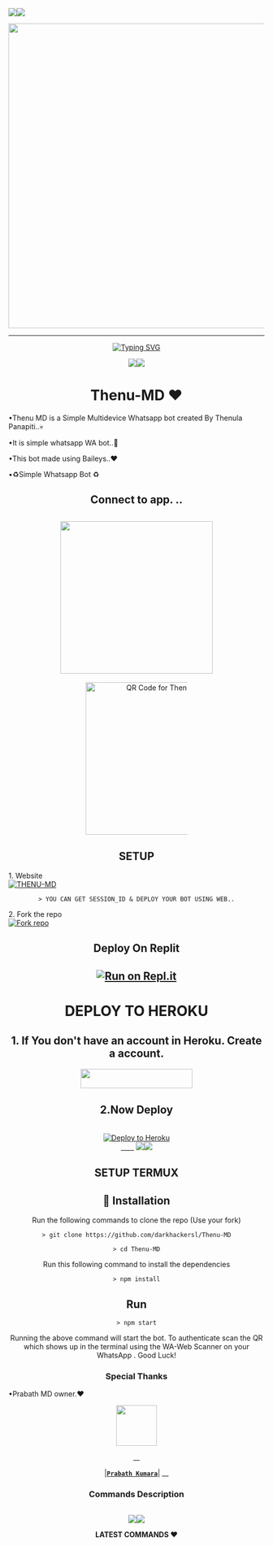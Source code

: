 <a><img src='https://i.imgur.com/LyHic3i.gif'/></a><a><img src='https://i.imgur.com/LyHic3i.gif'/></a>
<div class = "repo" align = "center">
 
<a href = "#">
<img src = "https://i.ibb.co/vLr3s62/9230af94-e390-4873-9502-33167e8a4b79.jpg"  width="650" height="600">
</img>
<p align="center">  
  
***
  
<a href="https://git.io/typing-svg"><img src="https://readme-typing-svg.demolab.com?font=Black+Ops+One&size=50&pause=1000&color=1BAFBAFF&center=true&width=910&height=100&lines=THANKS FOR CHOOSING ;Thenu MD " alt="Typing SVG" /></a>
  </p>
  <a><img src='https://i.imgur.com/LyHic3i.gif'/></a><a><img src='https://i.imgur.com/LyHic3i.gif'/></a>
   
# Thenu-MD ❤️
<p align="left">•Thenu MD is a Simple Multidevice Whatsapp bot created By Thenula Panapiti..💀</p>
<p align="left">•It is simple whatsapp WA bot..🤗</p>
<p align="left">•This bot made using Baileys..❤️</p>
<p align="left">•♻️Simple Whatsapp Bot ♻️

## Connect to app. .. 

## <img src="https://camo.githubusercontent.com/3e4ba60aaf08d8e8b8b91661ac3c263e3b0bb8ded371128dc3fe9b84b5464e42/68747470733a2f2f6d656469612e74656e6f722e636f6d2f726550446644574f33586f41414141642f6861636b696e672e676966" height="300" width="300">

<div align="center">

<a href="https://app.jotform.com/242574628397470?utm_source=share-qr&utm_medium=website&utm_campaign=portal-app&utm_term=242574628397470" rel="no-follow"><img src="https://www.jotform.com/uploads/sdcwesternmusic12/form_files/242574628397470_1726329005_qrcode_muse.png" width="300" style="max-width: 200px" alt="QR Code for Thenu-MD"/></a>
 
## SETUP


 <p align="left">1. Website
    <br>
<a href='https://thenumd-web.vercel.app/' target="_blank"><img alt='THENU-MD' src='https://img.shields.io/badge/WEBSITE-100000?style=for-the-badge&logo=scan&logoColor=white&labelColor=black&color=black'/></a></p>

 ```SH
> YOU CAN GET SESSION_ID & DEPLOY YOUR BOT USING WEB..

 ```

<p align="left">2. Fork the repo
    <br>
<a href='https://github.com/darkhackersl/Thenu-MD/fork' target="_blank"><img alt='Fork repo' src='https://img.shields.io/badge/Fork Repo-100000?style=for-the-badge&logo=scan&logoColor=white&labelColor=black&color=black'/></a></p>



 ## Deploy On Replit

 [![Run on Repl.it](https://repl.it/badge/github/PikaBotz/Anya_v2-MD)](https://replit.com/github/darkhackersl/Thenu-MD) </p>
---

# DEPLOY TO HEROKU

## 1. If You don't have an account in Heroku. Create a account.
 
<p align="center"><a href="https://signup.heroku.com"> <img src="https://img.shields.io/badge/heroku%20Account-blue?style=for-the-badge&logo=heroku" width="220" height="38.45"/></a></p>


## 2.Now Deploy
   <br>
 <div align="center">
  <a href="https://heroku.com/deploy?template=https://github.com/darkhackersl/Thenu-MD">
    <img src="https://www.herokucdn.com/deploy/button.svg" alt="Deploy to Heroku">
  </a>
</div>
____
  <a><img src='https://i.imgur.com/LyHic3i.gif'/></a><a><img src='https://i.imgur.com/LyHic3i.gif'/></a>

## SETUP TERMUX 

 

 ## 🚀 Installation

 Run the following commands to clone the repo (Use your fork)
 ```SH
> git clone https://github.com/darkhackersl/Thenu-MD

 ```
 ```SH
> cd Thenu-MD
 ```

 Run this following command to install the dependencies 
 ```SH
 > npm install
 ```

 ##  Run

 ```SH
 > npm start
 ```
 Running the above command will start the bot. To authenticate scan the QR which shows up in the terminal using the WA-Web Scanner on your WhatsApp . Good Luck!




### Special Thanks  

   <p align="left">•Prabath MD owner.❤️</p>

   <p align="center"><a href="https://github.com/prabathLK/"><img src="https://avatars.githubusercontent.com/u/106251140?v=4" width=80 height=80></a></p> 
   __
<p align="left">

 |**[`Prabath Kumara`](https://github.com/prabathLK)**|
 __
 </p>

### Commands Description 
<p align="centercentert">
  <a href="#"><img src="http://readme-typing-svg.herokuapp.com?color=ff00ab&center=true&vCenter=true&multiline=false&lines=Bot+Commands" alt="">
  </p>
  <a><img src='https://i.imgur.com/LyHic3i.gif'/></a><a><img src='https://i.imgur.com/LyHic3i.gif'/></a>

**LATEST COMMANDS ❤️**
<p aling="left">



